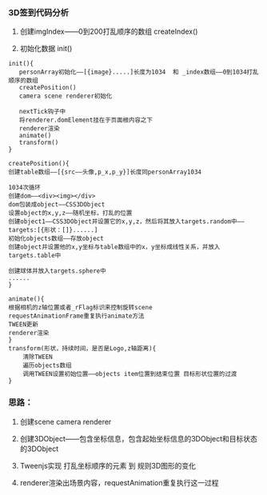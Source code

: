 ### 3D签到代码分析

1. 创建imgIndex——0到200打乱顺序的数组
     createIndex()

2. 初始化数据
    init()

```
init(){
   personArray初始化——[{image}.....]长度为1034  和 _index数组——0到1034打乱顺序的数组
   createPosition()
   camera scene renderer初始化
    
   nextTick钩子中
   将renderer.domElement挂在于页面根内容之下
   renderer渲染
   animate()
   transform()
}
```
```
createPosition(){
创建table数组——[{src——头像,p_x,p_y}]长度同personArray1034

1034次循环
创建dom——<div><img></div>
dom包装成object——CSS3DObject
设置object的x,y,z——随机坐标，打乱的位置
创建object1——CSS3DObject并设置它的x,y,z，然后将其放入targets.random中——targets:[{形状：[]}......]
初始化objects数组——存放object
创建object并设置他的x,y坐标与table数组中的x，y坐标成线性关系，并放入targets.table中

创建球体并放入targets.sphere中
......
}
```
```
animate(){
根据相机的z轴位置或者_rFlag标识来控制旋转scene
requestAnimationFrame重复执行animate方法
TWEEN更新
renderer渲染
}
transform(形状，持续时间，是否是Logo,z轴距离){
    清除TWEEN
    遍历objects数组
    调用TWEEN设置初始位置——objects item位置到结束位置 目标形状位置的过渡
}
```



### 思路：

1.  创建scene camera renderer

2.  创建3DObject——包含坐标信息，包含起始坐标信息的3DObject和目标状态的3DObject

3. Tweenjs实现 打乱坐标顺序的元素 到 规则3D图形的变化

4. renderer渲染出场景内容，requestAnimation重复执行这一过程